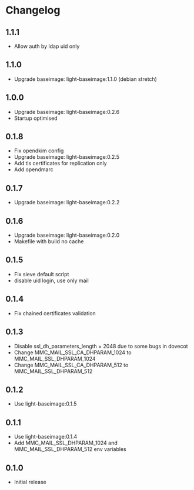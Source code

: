 # Changelog

## 1.1.1
  - Allow auth by ldap uid only

## 1.1.0
  - Upgrade baseimage: light-baseimage:1.1.0 (debian stretch)

## 1.0.0
  - Upgrade baseimage: light-baseimage:0.2.6
  - Startup optimised

## 0.1.8
  - Fix opendkim config
  - Upgrade baseimage: light-baseimage:0.2.5
  - Add tls certificates for replication only
  - Add opendmarc

## 0.1.7
  - Upgrade baseimage: light-baseimage:0.2.2

## 0.1.6
  - Upgrade baseimage: light-baseimage:0.2.0
  - Makefile with build no cache

## 0.1.5
  - Fix sieve default script
  - disable uid login, use only mail

## 0.1.4
  - Fix chained certificates validation

## 0.1.3
  - Disable ssl_dh_parameters_length = 2048 due to some bugs in dovecot
  - Change MMC_MAIL_SSL_CA_DHPARAM_1024 to MMC_MAIL_SSL_DHPARAM_1024
  - Change MMC_MAIL_SSL_CA_DHPARAM_512 to MMC_MAIL_SSL_DHPARAM_512

## 0.1.2
  - Use light-baseimage:0.1.5

## 0.1.1
  - Use light-baseimage:0.1.4
  - Add MMC_MAIL_SSL_DHPARAM_1024 and MMC_MAIL_SSL_DHPARAM_512 env variables

## 0.1.0
  - Initial release
